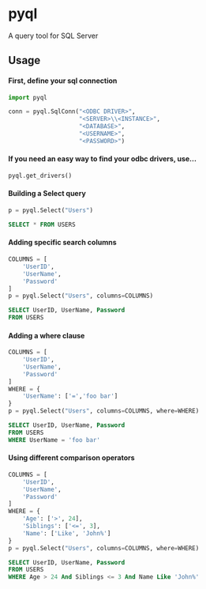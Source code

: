# pyql
A query tool for SQL Server

## Usage
#### First, define your sql connection
```python
import pyql

conn = pyql.SqlConn("<ODBC DRIVER>",
                    "<SERVER>\\<INSTANCE>",
                    "<DATABASE>",
                    "<USERNAME>",
                    "<PASSWORD>")
```
#### If you need an easy way to find your odbc drivers, use...
```python
pyql.get_drivers()
```
#### Building a Select query
```python
p = pyql.Select("Users")
```
```sql
SELECT * FROM USERS
```
#### Adding specific search columns
```python
COLUMNS = [
    'UserID',
    'UserName',
    'Password'
]
p = pyql.Select("Users", columns=COLUMNS)
```
```sql
SELECT UserID, UserName, Password 
FROM USERS
```
#### Adding a where clause
```python
COLUMNS = [
    'UserID',
    'UserName',
    'Password'
]
WHERE = {
    'UserName': ['=','foo bar'] 
}
p = pyql.Select("Users", columns=COLUMNS, where=WHERE)
```
```sql
SELECT UserID, UserName, Password 
FROM USERS 
WHERE UserName = 'foo bar'
```
#### Using different comparison operators
```python
COLUMNS = [
    'UserID',
    'UserName',
    'Password'
]
WHERE = {
    'Age': ['>', 24],
    'Siblings': ['<=', 3],
    'Name': ['Like', 'John%']
}
p = pyql.Select("Users", columns=COLUMNS, where=WHERE)
```
```sql
SELECT UserID, UserName, Password 
FROM USERS 
WHERE Age > 24 And Siblings <= 3 And Name Like 'John%'
```